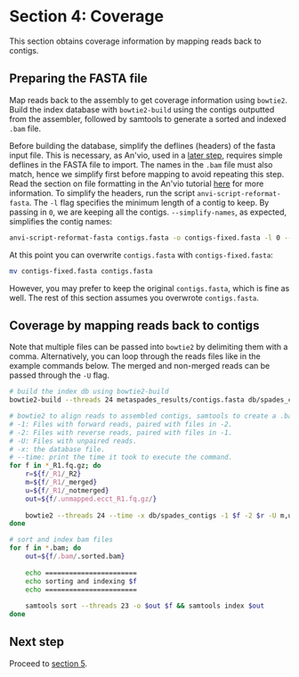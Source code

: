 # Section 4: Coverage

This section obtains coverage information by mapping reads back to contigs.

## Preparing the FASTA file

Map reads back to the assembly to get coverage information using `bowtie2`. Build the index database with `bowtie2-build` using the contigs outputted from the assembler, followed by samtools to generate a sorted and indexed `.bam` file.

Before building the database, simplify the deflines (headers) of the fasta input file. This is necessary, as An'vio, used in a [later step][section8-link], requires simple deflines in the FASTA file to import. The names in the `.bam` file must also match, hence we simplify first before mapping to avoid repeating this step. Read the section on file formatting in the An'vio tutorial [here][anvi-starter-tutorial-link] for more information. To simplify the headers, run the script `anvi-script-reformat-fasta`. The `-l` flag specifies the minimum length of a contig to keep. By passing in `0`, we are keeping all the contigs. `--simplify-names`, as expected, simplifies the contig names:

```bash
anvi-script-reformat-fasta contigs.fasta -o contigs-fixed.fasta -l 0 --simplify-names 
```

At this point you can overwrite `contigs.fasta` with `contigs-fixed.fasta`:

```bash
mv contigs-fixed.fasta contigs.fasta
```

However, you may prefer to keep the original `contigs.fasta`, which is fine as well. The rest of this section assumes you overwrote `contigs.fasta`.

## Coverage by mapping reads back to contigs

Note that multiple files can be passed into `bowtie2` by delimiting them with a comma. Alternatively, you can loop through the reads files like in the example commands below. The merged and non-merged reads can be passed through the `-U` flag.

```bash
# build the index db using bowtie2-build
bowtie2-build --threads 24 metaspades_results/contigs.fasta db/spades_contigs

# bowtie2 to align reads to assembled contigs, samtools to create a .bam file. do this for EACH SAMPLE
# -1: Files with forward reads, paired with files in -2.
# -2: Files with reverse reads, paired with files in -1.
# -U: Files with unpaired reads.
# -x: the database file.
# --time: print the time it took to execute the command.
for f in *_R1.fq.gz; do
    r=${f/_R1/_R2}
    m=${f/_R1/_merged}
    u=${f/_R1/_notmerged}
    out=${f/.unmapped.ecct_R1.fq.gz/}
    
    bowtie2 --threads 24 --time -x db/spades_contigs -1 $f -2 $r -U m,u | samtools view -bS -o ../$out.bam
done

# sort and index bam files
for f in *.bam; do
    out=${f/.bam/.sorted.bam}
    
    echo =======================
    echo sorting and indexing $f
    echo =======================
    
    samtools sort --threads 23 -o $out $f && samtools index $out
done
```
## Next step

Proceed to [section 5][section5-link].

[anvi-starter-tutorial-link]: http://merenlab.org/2016/06/22/anvio-tutorial-v2/#take-a-look-at-your-fasta-file
[section8-link]: ../section_8
[section5-link]: ../section_5